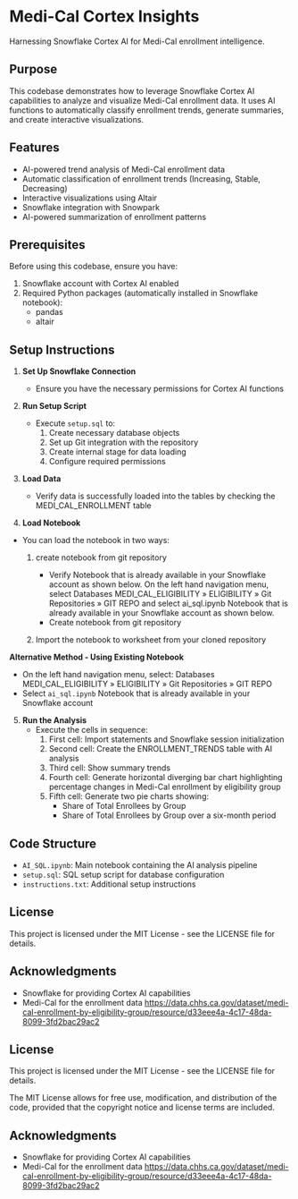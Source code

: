 # Medi-Cal Cortex Insights

Harnessing Snowflake Cortex AI for Medi-Cal enrollment intelligence.

## Purpose

This codebase demonstrates how to leverage Snowflake Cortex AI capabilities to analyze and visualize Medi-Cal enrollment data. It uses AI functions to automatically classify enrollment trends, generate summaries, and create interactive visualizations.

## Features

- AI-powered trend analysis of Medi-Cal enrollment data
- Automatic classification of enrollment trends (Increasing, Stable, Decreasing)
- Interactive visualizations using Altair
- Snowflake integration with Snowpark
- AI-powered summarization of enrollment patterns

## Prerequisites

Before using this codebase, ensure you have:

1. Snowflake account with Cortex AI enabled
2. Required Python packages (automatically installed in Snowflake notebook):
   - pandas
   - altair

## Setup Instructions

1. **Set Up Snowflake Connection**
   - Ensure you have the necessary permissions for Cortex AI functions

2. **Run Setup Script**
   - Execute `setup.sql` to:
     1. Create necessary database objects
     2. Set up Git integration with the repository
     3. Create internal stage for data loading
     4. Configure required permissions

3. **Load Data**
   - Verify data is successfully loaded into the tables by checking the MEDI_CAL_ENROLLMENT table

4. **Load Notebook**
  - You can load the notebook in two ways:

    1. create notebook from git repository
        - Verify Notebook that is already available in your Snowflake account as shown below.
    On the left hand navigation menu, select Databases MEDI_CAL_ELIGIBILITY » ELIGIBILITY » Git Repositories » GIT REPO and select ai_sql.ipynb Notebook that is already available in your Snowflake account as shown below.
        - Create notebook from git repository
            
    2. Import the notebook to worksheet from your cloned repository

   **Alternative Method - Using Existing Notebook**
   - On the left hand navigation menu, select:
     Databases MEDI_CAL_ELIGIBILITY » ELIGIBILITY » Git Repositories » GIT REPO
   - Select `ai_sql.ipynb` Notebook that is already available in your Snowflake account

5. **Run the Analysis**
   - Execute the cells in sequence:
     1. First cell: Import statements and Snowflake session initialization
     2. Second cell: Create the ENROLLMENT_TRENDS table with AI analysis
     3. Third cell: Show summary trends
     4. Fourth cell: Generate horizontal diverging bar chart highlighting percentage changes in Medi-Cal enrollment by eligibility group
     5. Fifth cell: Generate two pie charts showing:
        - Share of Total Enrollees by Group
        - Share of Total Enrollees by Group over a six-month period

## Code Structure

- `AI_SQL.ipynb`: Main notebook containing the AI analysis pipeline
- `setup.sql`: SQL setup script for database configuration
- `instructions.txt`: Additional setup instructions

## License

This project is licensed under the MIT License - see the LICENSE file for details.

## Acknowledgments

- Snowflake for providing Cortex AI capabilities
- Medi-Cal for the enrollment data https://data.chhs.ca.gov/dataset/medi-cal-enrollment-by-eligibility-group/resource/d33eee4a-4c17-48da-8099-3fd2bac29ac2


## License

This project is licensed under the MIT License - see the LICENSE file for details.

The MIT License allows for free use, modification, and distribution of the code, provided that the copyright notice and license terms are included.

## Acknowledgments

- Snowflake for providing Cortex AI capabilities
- Medi-Cal for the enrollment data https://data.chhs.ca.gov/dataset/medi-cal-enrollment-by-eligibility-group/resource/d33eee4a-4c17-48da-8099-3fd2bac29ac2
